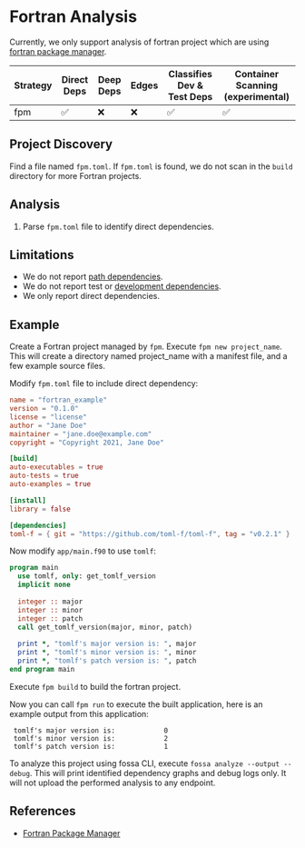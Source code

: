 # Fortran Analysis

Currently, we only support analysis of fortran project which are using [fortran package manager](https://github.com/fortran-lang/fpm).

| Strategy | Direct Deps        | Deep Deps | Edges | Classifies Dev & Test Deps | Container Scanning (experimental) |
| -------- | ------------------ | --------- | ----- | -------------------------- | --------------------------------- |
| fpm      | :white_check_mark: | :x:       | :x:   | :white_check_mark:         | :white_check_mark:                |

## Project Discovery

Find a file named `fpm.toml`. If `fpm.toml` is found, we do not scan in the `build` directory for more Fortran projects.

## Analysis

1. Parse `fpm.toml` file to identify direct dependencies.

## Limitations

- We do not report [path dependencies](https://github.com/fortran-lang/fpm/blob/main/manifest-reference.md#local-dependencies).
- We do not report test or [development dependencies](https://github.com/fortran-lang/fpm/blob/main/manifest-reference.md#development-dependencies).
- We only report direct dependencies.

## Example

Create a Fortran project managed by `fpm`. Execute `fpm new project_name`. This will create a directory named project_name with a manifest file, and a few example source files.

Modify `fpm.toml` file to include direct dependency:

```toml
name = "fortran_example"
version = "0.1.0"
license = "license"
author = "Jane Doe"
maintainer = "jane.doe@example.com"
copyright = "Copyright 2021, Jane Doe"

[build]
auto-executables = true
auto-tests = true
auto-examples = true

[install]
library = false

[dependencies]
toml-f = { git = "https://github.com/toml-f/toml-f", tag = "v0.2.1" }
```

Now modify `app/main.f90` to use `tomlf`:

```fortran
program main
  use tomlf, only: get_tomlf_version
  implicit none
  
  integer :: major
  integer :: minor
  integer :: patch
  call get_tomlf_version(major, minor, patch)
  
  print *, "tomlf's major version is: ", major
  print *, "tomlf's minor version is: ", minor
  print *, "tomlf's patch version is: ", patch
end program main
```

Execute `fpm build` to build the fortran project.

Now you can call `fpm run` to execute the built application, here is an example output from this application:
```
 tomlf's major version is:            0
 tomlf's minor version is:            2
 tomlf's patch version is:            1
```

To analyze this project using fossa CLI, execute `fossa analyze --output --debug`. This will print identified dependency graphs and debug logs only. It will not upload the performed analysis to any endpoint.

## References

- [Fortran Package Manager](https://github.com/fortran-lang/fpm)